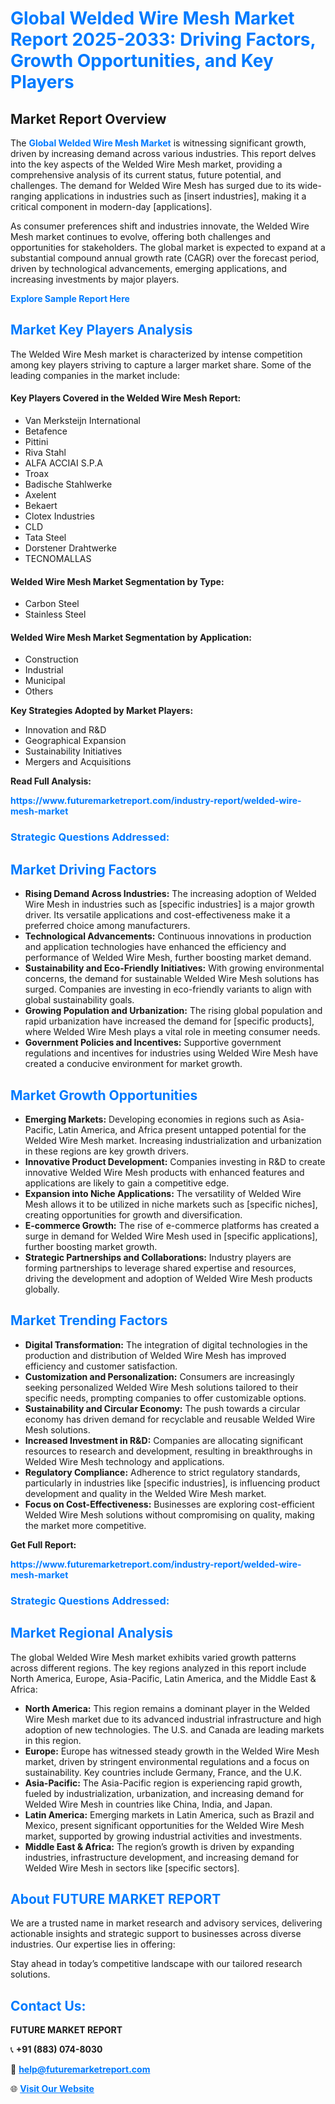 <h1 style="color: #007BFF;">Global Welded Wire Mesh Market Report 2025-2033: Driving Factors, Growth Opportunities, and Key Players</h1>

<section id="overview">
<h2>Market Report Overview</h2>
<p>The <a href="https://www.futuremarketreport.com/industry-report/welded-wire-mesh-market" style="color: #007BFF; text-decoration: none;"><strong>Global Welded Wire Mesh Market</strong></a> is witnessing significant growth, driven by increasing demand across various industries. This report delves into the key aspects of the Welded Wire Mesh market, providing a comprehensive analysis of its current status, future potential, and challenges. The demand for Welded Wire Mesh has surged due to its wide-ranging applications in industries such as [insert industries], making it a critical component in modern-day [applications].</p>
<p>As consumer preferences shift and industries innovate, the Welded Wire Mesh market continues to evolve, offering both challenges and opportunities for stakeholders. The global market is expected to expand at a substantial compound annual growth rate (CAGR) over the forecast period, driven by technological advancements, emerging applications, and increasing investments by major players.</p>
</section>

<section id="overview">
<p><a href="https://www.futuremarketreport.com/request-sample/reportId=28602" style="color: #007BFF; text-decoration: none;"><strong>Explore Sample Report Here</strong></a></p>
</section>

<section id="key-players">
<h2 style="color: #007BFF;">Market Key Players Analysis</h2>
<p>The Welded Wire Mesh market is characterized by intense competition among key players striving to capture a larger market share. Some of the leading companies in the market include:</p>
<h4>Key Players Covered in the Welded Wire Mesh Report:</h4>
<ul><li>Van Merksteijn International</li><li>Betafence</li><li>Pittini</li><li>Riva Stahl</li><li>ALFA ACCIAI S.P.A</li><li>Troax</li><li>Badische Stahlwerke</li><li>Axelent</li><li>Bekaert</li><li>Clotex Industries</li><li>CLD</li><li>Tata Steel</li><li>Dorstener Drahtwerke</li><li>TECNOMALLAS</li></ul>
<h4>Welded Wire Mesh Market Segmentation by Type:</h4>
<ul><li>Carbon Steel</li><li>Stainless Steel</li></ul>

<h4>Welded Wire Mesh Market Segmentation by Application:</h4>
<ul><li>Construction</li><li>Industrial</li><li>Municipal</li><li>Others</li></ul>
<p><strong>Key Strategies Adopted by Market Players:</strong></p>
<ul>
<li>Innovation and R&D</li>
<li>Geographical Expansion</li>
<li>Sustainability Initiatives</li>
<li>Mergers and Acquisitions</li>
</ul>
</section>

<section>
<p><strong>Read Full Analysis: </strong></p><a href="https://www.futuremarketreport.com/industry-report/welded-wire-mesh-market" style="color: #007BFF; text-decoration: none;"><strong>https://www.futuremarketreport.com/industry-report/welded-wire-mesh-market</strong></a>
<h3 style="color: #007BFF;">Strategic Questions Addressed:</h3>
</section>

<section id="driving-factors">
<h2 style="color: #007BFF;">Market Driving Factors</h2>
<ul>
<li><strong>Rising Demand Across Industries:</strong> The increasing adoption of Welded Wire Mesh in industries such as [specific industries] is a major growth driver. Its versatile applications and cost-effectiveness make it a preferred choice among manufacturers.</li>
<li><strong>Technological Advancements:</strong> Continuous innovations in production and application technologies have enhanced the efficiency and performance of Welded Wire Mesh, further boosting market demand.</li>
<li><strong>Sustainability and Eco-Friendly Initiatives:</strong> With growing environmental concerns, the demand for sustainable Welded Wire Mesh solutions has surged. Companies are investing in eco-friendly variants to align with global sustainability goals.</li>
<li><strong>Growing Population and Urbanization:</strong> The rising global population and rapid urbanization have increased the demand for [specific products], where Welded Wire Mesh plays a vital role in meeting consumer needs.</li>
<li><strong>Government Policies and Incentives:</strong> Supportive government regulations and incentives for industries using Welded Wire Mesh have created a conducive environment for market growth.</li>
</ul>
</section>

<section id="growth-opportunities">
<h2 style="color: #007BFF;">Market Growth Opportunities</h2>
<ul>
<li><strong>Emerging Markets:</strong> Developing economies in regions such as Asia-Pacific, Latin America, and Africa present untapped potential for the Welded Wire Mesh market. Increasing industrialization and urbanization in these regions are key growth drivers.</li>
<li><strong>Innovative Product Development:</strong> Companies investing in R&D to create innovative Welded Wire Mesh products with enhanced features and applications are likely to gain a competitive edge.</li>
<li><strong>Expansion into Niche Applications:</strong> The versatility of Welded Wire Mesh allows it to be utilized in niche markets such as [specific niches], creating opportunities for growth and diversification.</li>
<li><strong>E-commerce Growth:</strong> The rise of e-commerce platforms has created a surge in demand for Welded Wire Mesh used in [specific applications], further boosting market growth.</li>
<li><strong>Strategic Partnerships and Collaborations:</strong> Industry players are forming partnerships to leverage shared expertise and resources, driving the development and adoption of Welded Wire Mesh products globally.</li>
</ul>
</section>

<section id="trending-factors">
<h2 style="color: #007BFF;">Market Trending Factors</h2>
<ul>
<li><strong>Digital Transformation:</strong> The integration of digital technologies in the production and distribution of Welded Wire Mesh has improved efficiency and customer satisfaction.</li>
<li><strong>Customization and Personalization:</strong> Consumers are increasingly seeking personalized Welded Wire Mesh solutions tailored to their specific needs, prompting companies to offer customizable options.</li>
<li><strong>Sustainability and Circular Economy:</strong> The push towards a circular economy has driven demand for recyclable and reusable Welded Wire Mesh solutions.</li>
<li><strong>Increased Investment in R&D:</strong> Companies are allocating significant resources to research and development, resulting in breakthroughs in Welded Wire Mesh technology and applications.</li>
<li><strong>Regulatory Compliance:</strong> Adherence to strict regulatory standards, particularly in industries like [specific industries], is influencing product development and quality in the Welded Wire Mesh market.</li>
<li><strong>Focus on Cost-Effectiveness:</strong> Businesses are exploring cost-efficient Welded Wire Mesh solutions without compromising on quality, making the market more competitive.</li>
</ul>
</section>

<section>
<p><strong>Get Full Report: </strong></p><a href="https://www.futuremarketreport.com/industry-report/welded-wire-mesh-market" style="color: #007BFF; text-decoration: none;"><strong>https://www.futuremarketreport.com/industry-report/welded-wire-mesh-market</strong></a>
<h3 style="color: #007BFF;">Strategic Questions Addressed:</h3>
</section>


<section id="regional-analysis">
<h2 style="color: #007BFF;">Market Regional Analysis</h2>
<p>The global Welded Wire Mesh market exhibits varied growth patterns across different regions. The key regions analyzed in this report include North America, Europe, Asia-Pacific, Latin America, and the Middle East & Africa:</p>
<ul>
<li><strong>North America:</strong> This region remains a dominant player in the Welded Wire Mesh market due to its advanced industrial infrastructure and high adoption of new technologies. The U.S. and Canada are leading markets in this region.</li>
<li><strong>Europe:</strong> Europe has witnessed steady growth in the Welded Wire Mesh market, driven by stringent environmental regulations and a focus on sustainability. Key countries include Germany, France, and the U.K.</li>
<li><strong>Asia-Pacific:</strong> The Asia-Pacific region is experiencing rapid growth, fueled by industrialization, urbanization, and increasing demand for Welded Wire Mesh in countries like China, India, and Japan.</li>
<li><strong>Latin America:</strong> Emerging markets in Latin America, such as Brazil and Mexico, present significant opportunities for the Welded Wire Mesh market, supported by growing industrial activities and investments.</li>
<li><strong>Middle East & Africa:</strong> The region’s growth is driven by expanding industries, infrastructure development, and increasing demand for Welded Wire Mesh in sectors like [specific sectors].</li>
</ul>
</section>

<footer>
<h2 style="color: #007BFF;">About FUTURE MARKET REPORT</h2>
<p>We are a trusted name in market research and advisory services, delivering actionable insights and strategic support to businesses across diverse industries. Our expertise lies in offering:</p>

<p>Stay ahead in today’s competitive landscape with our tailored research solutions.</p>

<h2 style="color: #007BFF;">Contact Us:</h2>
<p><strong>FUTURE MARKET REPORT</strong></p>
<p>📞 <strong>+91 (883) 074-8030</strong></p>
<p>📧 <strong><a href="mailto:help@futuremarketreport.com" style="color: #007BFF;">help@futuremarketreport.com</a></strong></p>
<p>🌐 <strong><a href="https://www.futuremarketreport.com/" style="color: #007BFF;">Visit Our Website</a></strong></p>
</footer>